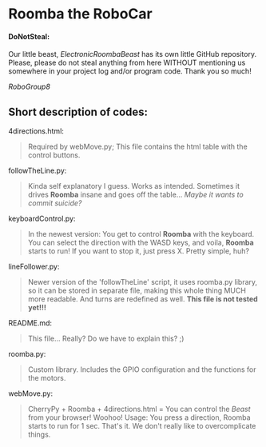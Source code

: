 # Roomba the RoboCar
#### DoNotSteal:

Our little beast, _ElectronicRoombaBeast_ has its own little GitHub repository. Please, please do not steal anything from here WITHOUT mentioning us somewhere in your project log and/or program code.
Thank you so much!

_RoboGroup8_
## Short description of codes:
4directions.html:
> Required by webMove.py; This file contains the html table with the control buttons.

followTheLine.py:
> Kinda self explanatory I guess. Works as intended. Sometimes it drives **Roomba** insane and goes off the table...
>_Maybe it wants to commit suicide?_

keyboardControl.py:
> In the newest version: You get to control **Roomba** with the keyboard. You can select the direction with the WASD keys, and voila, **Roomba** starts to run! If you want to stop it, just press X.
>Pretty simple, huh?

lineFollower.py:
> Newer version of the 'followTheLine' script, it uses roomba.py library, so it can be stored in separate file, making this whole thing MUCH more readable. And turns are redefined as well.
>__**This file is not tested yet!!!**__

README.md:
> This file... Really? Do we have to explain this? ;)

roomba.py:
> Custom library. Includes the GPIO configuration and the functions for the motors.

webMove.py:
> CherryPy + Roomba + 4directions.html = You can control the _Beast_ from your browser! Woohoo!
>Usage: You press a direction, Roomba starts to run for 1 sec. That's it. We don't really like to overcomplicate things.
